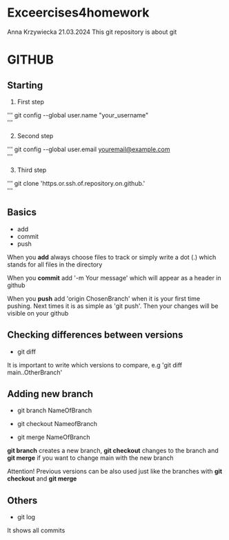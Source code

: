 # Exceercises4homework
Anna Krzywiecka 21.03.2024 This git repository is about git
# GITHUB
## Starting
1. First step

'''
git config --global user.name "your_username"  
'''

2. Second step

'''
git config --global user.email youremail@example.com  
'''

3. Third step

'''
git clone 'https.or.ssh.of.repository.on.github.'  
'''

## Basics 
* add
* commit
* push


When you **add** always choose files to track or simply write a dot (.) which stands for all files in the directory

When you **commit** add '-m Your message' which will appear as a header in github 

When you **push** add 'origin ChosenBranch' when it is your first time pushing. Next times it is as simple as 'git push'. Then your changes will be visible on your github

## Checking differences between versions

* git diff

It is important to write which versions to compare, e.g 'git diff main..OtherBranch'

## Adding new branch

* git branch NameOfBranch

* git checkout NameofBranch

* git merge NameOfBranch

**git branch** creates a new branch, **git checkout**  changes to the branch and **git merge** if you want to change main with the new branch

Attention! Previous versions can be also used just like the branches with **git checkout** and **git merge**

## Others

* git log

It shows all commits
